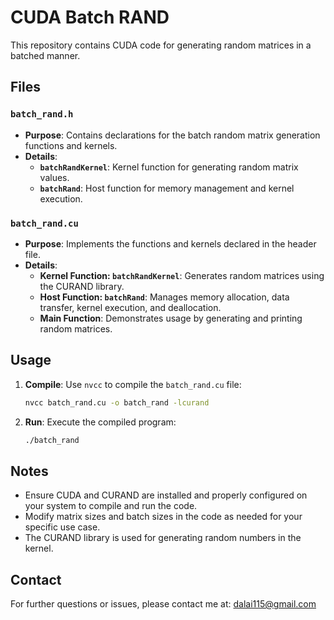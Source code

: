 # CUDA Batch RAND

This repository contains CUDA code for generating random matrices in a batched manner.

## Files

### `batch_rand.h`

- **Purpose**: Contains declarations for the batch random matrix generation functions and kernels.
- **Details**:
  - **`batchRandKernel`**: Kernel function for generating random matrix values.
  - **`batchRand`**: Host function for memory management and kernel execution.

### `batch_rand.cu`

- **Purpose**: Implements the functions and kernels declared in the header file.
- **Details**:
  - **Kernel Function: `batchRandKernel`**: Generates random matrices using the CURAND library.
  - **Host Function: `batchRand`**: Manages memory allocation, data transfer, kernel execution, and deallocation.
  - **Main Function**: Demonstrates usage by generating and printing random matrices.

## Usage

1. **Compile**: Use `nvcc` to compile the `batch_rand.cu` file:
    ```bash
    nvcc batch_rand.cu -o batch_rand -lcurand
    ```

2. **Run**: Execute the compiled program:
    ```bash
    ./batch_rand
    ```

## Notes

- Ensure CUDA and CURAND are installed and properly configured on your system to compile and run the code.
- Modify matrix sizes and batch sizes in the code as needed for your specific use case.
- The CURAND library is used for generating random numbers in the kernel.

## Contact

For further questions or issues, please contact me at: [dalai115@gmail.com](mailto:dalai115@gmail.com)
